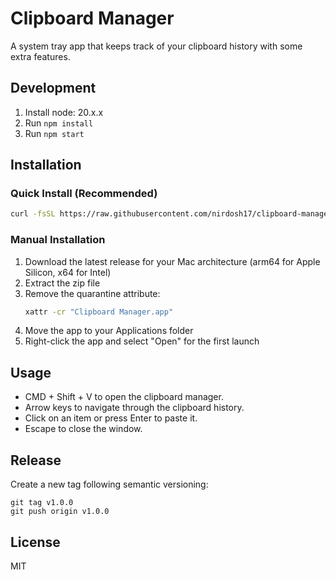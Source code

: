 # Clipboard Manager

A system tray app that keeps track of your clipboard history with some extra features.

## Development
1. Install node: 20.x.x
2. Run `npm install`
3. Run `npm start`

## Installation

### Quick Install (Recommended)
```bash
curl -fsSL https://raw.githubusercontent.com/nirdosh17/clipboard-manager/main/install.sh | bash
```

### Manual Installation
1. Download the latest release for your Mac architecture (arm64 for Apple Silicon, x64 for Intel)
2. Extract the zip file
3. Remove the quarantine attribute:
   ```bash
   xattr -cr "Clipboard Manager.app"
   ```
4. Move the app to your Applications folder
5. Right-click the app and select "Open" for the first launch

## Usage

- CMD + Shift + V to open the clipboard manager.
- Arrow keys to navigate through the clipboard history.
- Click on an item or press Enter to paste it.
- Escape to close the window.

## Release
Create a new tag following semantic versioning:
```
git tag v1.0.0
git push origin v1.0.0
```

## License

MIT
